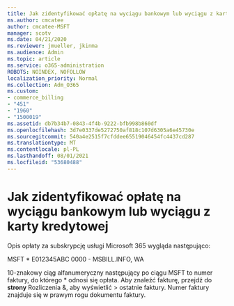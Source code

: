 ```yaml
---
title: Jak zidentyfikować opłatę na wyciągu bankowym lub wyciągu z karty kredytowej
ms.author: cmcatee
author: cmcatee-MSFT
manager: scotv
ms.date: 04/21/2020
ms.reviewer: jmueller, jkinma
ms.audience: Admin
ms.topic: article
ms.service: o365-administration
ROBOTS: NOINDEX, NOFOLLOW
localization_priority: Normal
ms.collection: Adm_O365
ms.custom:
- commerce_billing
- "451"
- "1960"
- "1500019"
ms.assetid: db7b34b7-0843-4f4b-9222-bfb998b860df
ms.openlocfilehash: 3d7e0337de5272750af818c107d6305a6e45730e
ms.sourcegitcommit: 540a4e2515f7cfddee65519046454fc4437cd287
ms.translationtype: MT
ms.contentlocale: pl-PL
ms.lasthandoff: 08/01/2021
ms.locfileid: "53680488"
---
```

# <a name="how-to-identify-a-charge-on-your-credit-card-or-bank-statement"></a>Jak zidentyfikować opłatę na wyciągu bankowym lub wyciągu z karty kredytowej

Opis opłaty za subskrypcję usługi Microsoft 365 wygląda następująco:
  
MSFT \* E012345ABC 0000 - MSBILL.INFO, WA
  
10-znakowy ciąg alfanumeryczny następujący po ciągu MSFT to numer faktury, do którego \* odnosi się opłata. Aby znaleźć fakturę, przejdź do **strony** Rozliczenia &, aby wyświetlić \> [](https://go.microsoft.com/fwlink/p/?linkid=848039) ostatnie faktury. Numer faktury znajduje się w prawym rogu dokumentu faktury.